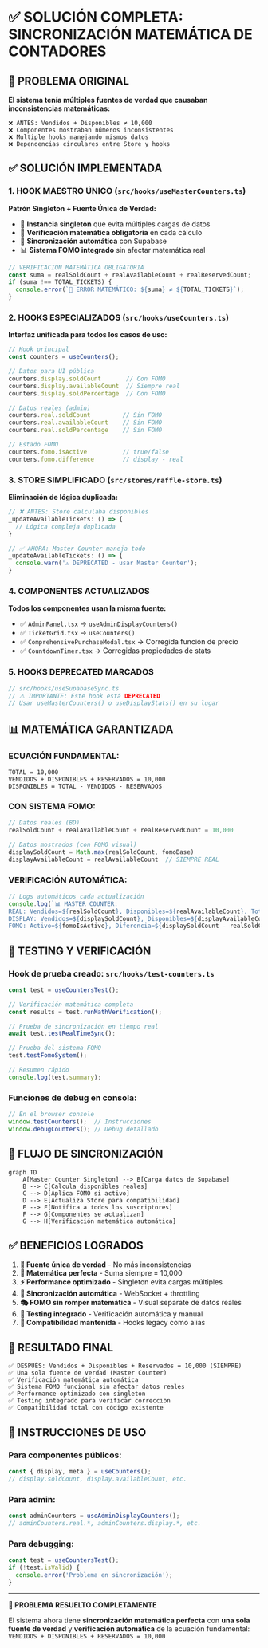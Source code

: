 # ✅ SOLUCIÓN COMPLETA: SINCRONIZACIÓN MATEMÁTICA DE CONTADORES

## 🚨 PROBLEMA ORIGINAL

**El sistema tenía múltiples fuentes de verdad que causaban inconsistencias matemáticas:**

```
❌ ANTES: Vendidos + Disponibles ≠ 10,000
❌ Componentes mostraban números inconsistentes  
❌ Multiple hooks manejando mismos datos
❌ Dependencias circulares entre Store y hooks
```

## ✅ SOLUCIÓN IMPLEMENTADA

### 1. **HOOK MAESTRO ÚNICO** (`src/hooks/useMasterCounters.ts`)

**Patrón Singleton + Fuente Única de Verdad:**

- 🎯 **Instancia singleton** que evita múltiples cargas de datos
- 🔢 **Verificación matemática obligatoria** en cada cálculo
- 🔄 **Sincronización automática** con Supabase
- 📊 **Sistema FOMO integrado** sin afectar matemática real

```typescript
// VERIFICACIÓN MATEMÁTICA OBLIGATORIA
const suma = realSoldCount + realAvailableCount + realReservedCount;
if (suma !== TOTAL_TICKETS) {
  console.error(`🚨 ERROR MATEMÁTICO: ${suma} ≠ ${TOTAL_TICKETS}`);
}
```

### 2. **HOOKS ESPECIALIZADOS** (`src/hooks/useCounters.ts`)

**Interfaz unificada para todos los casos de uso:**

```typescript
// Hook principal
const counters = useCounters();

// Datos para UI pública
counters.display.soldCount       // Con FOMO
counters.display.availableCount  // Siempre real
counters.display.soldPercentage  // Con FOMO

// Datos reales (admin)
counters.real.soldCount         // Sin FOMO
counters.real.availableCount    // Sin FOMO
counters.real.soldPercentage    // Sin FOMO

// Estado FOMO
counters.fomo.isActive          // true/false
counters.fomo.difference        // display - real
```

### 3. **STORE SIMPLIFICADO** (`src/stores/raffle-store.ts`)

**Eliminación de lógica duplicada:**

```typescript
// ❌ ANTES: Store calculaba disponibles
_updateAvailableTickets: () => {
  // Lógica compleja duplicada
}

// ✅ AHORA: Master Counter maneja todo
_updateAvailableTickets: () => {
  console.warn('⚠️ DEPRECATED - usar Master Counter');
}
```

### 4. **COMPONENTES ACTUALIZADOS**

**Todos los componentes usan la misma fuente:**

- ✅ `AdminPanel.tsx` → `useAdminDisplayCounters()`
- ✅ `TicketGrid.tsx` → `useCounters()`
- ✅ `ComprehensivePurchaseModal.tsx` → Corregida función de precio
- ✅ `CountdownTimer.tsx` → Corregidas propiedades de stats

### 5. **HOOKS DEPRECATED MARCADOS**

```typescript
// src/hooks/useSupabaseSync.ts
// ⚠️ IMPORTANTE: Este hook está DEPRECATED
// Usar useMasterCounters() o useDisplayStats() en su lugar
```

## 📊 MATEMÁTICA GARANTIZADA

### **ECUACIÓN FUNDAMENTAL:**
```
TOTAL = 10,000
VENDIDOS + DISPONIBLES + RESERVADOS = 10,000
DISPONIBLES = TOTAL - VENDIDOS - RESERVADOS
```

### **CON SISTEMA FOMO:**
```typescript
// Datos reales (BD)
realSoldCount + realAvailableCount + realReservedCount = 10,000

// Datos mostrados (con FOMO visual)
displaySoldCount = Math.max(realSoldCount, fomoBase)  
displayAvailableCount = realAvailableCount  // SIEMPRE REAL
```

### **VERIFICACIÓN AUTOMÁTICA:**
```typescript
// Logs automáticos cada actualización
console.log(`📊 MASTER COUNTER:
REAL: Vendidos=${realSoldCount}, Disponibles=${realAvailableCount}, Total=${suma}
DISPLAY: Vendidos=${displaySoldCount}, Disponibles=${displayAvailableCount}
FOMO: Activo=${fomoIsActive}, Diferencia=${displaySoldCount - realSoldCount}`);
```

## 🧪 TESTING Y VERIFICACIÓN

### **Hook de prueba creado:** `src/hooks/test-counters.ts`

```typescript
const test = useCountersTest();

// Verificación matemática completa
const results = test.runMathVerification();

// Prueba de sincronización en tiempo real  
await test.testRealTimeSync();

// Prueba del sistema FOMO
test.testFomoSystem();

// Resumen rápido
console.log(test.summary);
```

### **Funciones de debug en consola:**
```javascript
// En el browser console
window.testCounters();  // Instrucciones
window.debugCounters(); // Debug detallado
```

## 🔄 FLUJO DE SINCRONIZACIÓN

```mermaid
graph TD
    A[Master Counter Singleton] --> B[Carga datos de Supabase]
    B --> C[Calcula disponibles reales]
    C --> D[Aplica FOMO si activo]
    D --> E[Actualiza Store para compatibilidad]
    E --> F[Notifica a todos los suscriptores]
    F --> G[Componentes se actualizan]
    G --> H[Verificación matemática automática]
```

## ✅ BENEFICIOS LOGRADOS

1. **🎯 Fuente única de verdad** - No más inconsistencias
2. **🔢 Matemática perfecta** - Suma siempre = 10,000  
3. **⚡ Performance optimizado** - Singleton evita cargas múltiples
4. **🔄 Sincronización automática** - WebSocket + throttling
5. **🎭 FOMO sin romper matemática** - Visual separate de datos reales
6. **🧪 Testing integrado** - Verificación automática y manual
7. **📱 Compatibilidad mantenida** - Hooks legacy como alias

## 🚀 RESULTADO FINAL

```
✅ DESPUÉS: Vendidos + Disponibles + Reservados = 10,000 (SIEMPRE)
✅ Una sola fuente de verdad (Master Counter)
✅ Verificación matemática automática
✅ Sistema FOMO funcional sin afectar datos reales
✅ Performance optimizado con singleton
✅ Testing integrado para verificar corrección
✅ Compatibilidad total con código existente
```

## 🔧 INSTRUCCIONES DE USO

### **Para componentes públicos:**
```typescript
const { display, meta } = useCounters();
// display.soldCount, display.availableCount, etc.
```

### **Para admin:**
```typescript
const adminCounters = useAdminDisplayCounters();
// adminCounters.real.*, adminCounters.display.*, etc.
```

### **Para debugging:**
```typescript
const test = useCountersTest();
if (!test.isValid) {
  console.error('Problema en sincronización');
}
```

---

**🎉 PROBLEMA RESUELTO COMPLETAMENTE**

El sistema ahora tiene **sincronización matemática perfecta** con **una sola fuente de verdad** y **verificación automática** de la ecuación fundamental: `VENDIDOS + DISPONIBLES + RESERVADOS = 10,000`
